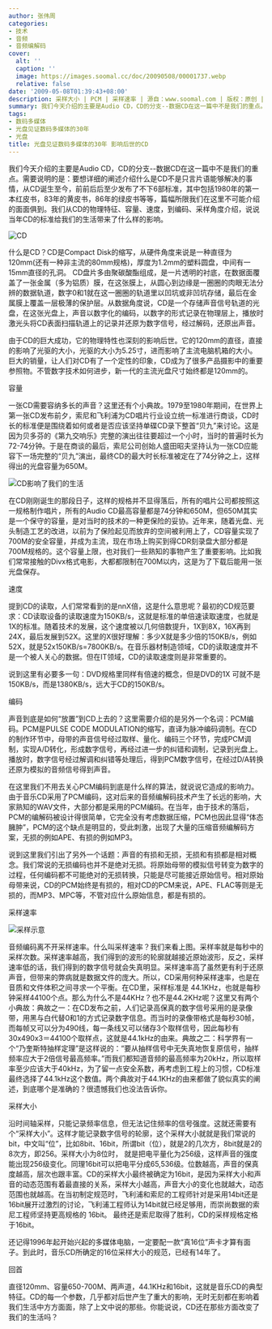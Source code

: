 ```yaml
---
author: 张伟周
categories:
- 技术
- 音频
- 音频编解码
cover:
  alt: ''
  caption: ''
  image: https://images.soomal.cc/doc/20090508/00001737.webp
  relative: false
date: '2009-05-08T01:39:43+08:00'
description: 采样大小 | PCM | 采样速率 | 源自：www.soomal.com | 版权：原创 |  平均/总评分：09.67/87
summary: 我们今天介绍的主要是Audio CD，CD的分支--数据CD在这一篇中不是我们的重点。需要说明的是：要想详细的阐述介绍什么是CD不是只言片语能够解决的事情，从CD诞生至今，前前后后至少发布了不下6部标准，其中包括1980年的第一本红皮书，83年的黄皮书，86年的绿皮书等等，篇幅所限我们在这里不可能介绍的面面俱到。我们从CD的物理特征、容量、速度，到编码、采样角度介绍，说说当年CD的标准给我们的生活带来了什么样的影响。
tags:
- 数码多媒体
- 光盘见证数码多媒体的30年
- 光盘
title: 光盘见证数码多媒体的30年 影响后世的CD
---
```


我们今天介绍的主要是Audio CD，CD的分支--数据CD在这一篇中不是我们的重点。需要说明的是：要想详细的阐述介绍什么是CD不是只言片语能够解决的事情，从CD诞生至今，前前后后至少发布了不下6部标准，其中包括1980年的第一本红皮书，83年的黄皮书，86年的绿皮书等等，篇幅所限我们在这里不可能介绍的面面俱到。我们从CD的物理特征、容量、速度，到编码、采样角度介绍，说说当年CD的标准给我们的生活带来了什么样的影响。



![CD](https://images.soomal.cc/doc/20090508/00001737.webp)



什么是CD？CD是Compact Disk的缩写，从硬件角度来说是一种直径为120mm(还有一种非主流的80mm规格)，厚度为1.2mm的塑料圆盘，中间有一15mm直径的孔洞。 CD盘片多由聚碳酸酯组成，是一片透明的衬底，在数据面覆盖了一张金属（多为铝质）膜，在这张膜上，从圆心到边缘是一圈圈的肉眼无法分辨的数据轨道，数字0和1就在这一圈圈的轨道里以凹坑或非凹坑存储，最后在金属膜上覆盖一层极薄的保护层。从数据角度说，CD是一个存储声音信号轨道的光盘，在这张光盘上，声音以数字化的编码，以数字的形式记录在物理层上，播放时激光头将CD表面扫描轨道上的记录并还原为数字信号，经过解码，还原出声音。



由于CD的巨大成功，它的物理特性也深刻的影响后世。它的120mm的直径，直接的影响了光驱的大小，光驱的大小为5.25寸，进而影响了主流电脑机箱的大小。巨大的销量，让人们对CD有了一个定性的印象，CD成为了很多产品摄影中的重要参照物。不管数字技术如何进步，新一代的主流光盘尺寸始终都是120mm的。



容量



一张CD需要容纳多长的声音？这里还有个小典故。1979至1980年期间，在世界上第一张CD发布前夕，索尼和飞利浦为CD唱片行业设立统一标准进行商谈，CD时长的标准便是围绕着如何或者是否应该坚持单碟CD录下整首“贝九”来讨论。这是因为贝多芬的《第九交响乐》完整的演出往往要超过一个小时，当时的普遍时长为72-74分钟。于是在商谈的最后，索尼公司创始人盛田昭夫坚持认为一张CD应能容下一场完整的“贝九”演出，最终CD的最大时长标准被定在了74分钟之上，这样得出的光盘容量为650M。



![CD影响了我们的生活](https://images.soomal.cc/doc/20090508/00001738.webp)



在CD刚刚诞生的那段日子，这样的规格并不显得落后，所有的唱片公司都按照这一规格制作唱片，所有的Audio CD最高容量都是74分钟和650M，但650M其实是一个保守的容量，是对当时的技术的一种更保险的妥协。近年来，随着光盘、光头制造工艺的改进，以前为了保险起见而放弃的空间被利用上了，CD容量实现了700M的安全容量，并成为主流，现在市场上购买到得CDR刻录盘大部分都是700M规格的。这个容量上限，也对我们一些熟知的事物产生了重要影响。比如我们常常接触的Divx格式电影，大都都限制在700M以内，这是为了下载后能用一张光盘保存。



速度



提到CD的读取，人们常常看到的是nnX倍，这是什么意思呢？最初的CD规范要求：CD读取设备的读取速度为150KB/s，这就是标准的单倍速读取速度，也就是1X的标准。随着技术的发展，这个速度被以几何倍数提升，1X到8X，16X再到24X，最后发展到52X。这里的X很好理解：多少X就是多少倍的150KB/s，例如52X，就是52x150KB/s=7800KB/s。在音乐器材制造领域，CD的读取速度并不是一个被人关心的数据。但在IT领域，CD的读取速度则是非常重要的。



说到这里有必要多一句：DVD规格里同样有倍速的概念，但是DVD的1X 可就不是150KB/s，而是1380KB/s，远大于CD的150KB/s。



编码



声音到底是如何“放置”到CD上去的？这里需要介绍的是另外一个名词：PCM编码。PCM是PULSE CODE MODULATION的缩写，直译为脉冲编码调制。在CD的制作环节中，母带的声音信号经过取样、量化、编码三个环节，完成PCM调制，实现A/D转化，形成数字信号，再经过进一步的纠错和调制，记录到光盘上。播放时，数字信号经过解调和纠错等处理后，得到PCM数字信号，在经过D/A转换还原为模拟的音频信号得到声音。



在这里我们不用去关心PCM编码到底是什么样的算法，就说说它造成的影响力。由于音乐CD采用了PCM编码，这对后来的音频编解码技术产生了长远的影响，大家熟知的WAV文件，大部分都是采用的PCM编码。在当年，由于技术的落后，PCM的编解码被设计得很简单，它完全没有考虑数据压缩，PCM也因此显得“体态臃肿”，PCM的这个缺点是明显的，受此刺激，出现了大量的压缩音频编解码方案，无损的例如APE、有损的例如MP3。



说到这里我们引出了另外一个话题：声音的有损和无损，无损和有损都是相对概念。我们常说的无损编码也并不是绝对无损。将原始母带的模拟信号转变为数字的过程，任何编码都不可能绝对的无损转换，只能是尽可能接近原始信号。相对原始母带来说，CD的PCM始终是有损的，相对CD的PCM来说，APE、FLAC等则是无损的，而MP3、MPC等，不管对应什么原始信息，都是有损的。



采样速率



![采样示意](https://images.soomal.cc/doc/20090508/00001739.webp)



音频编码离不开采样速率。什么叫采样速率？我们来看上图。采样率就是每秒中的采样次数。采样速率越高，我们得到的波形的轮廓就越接近原始波形，反之，采样速率低的话，我们得到的数字信号就会失真明显。采样速率高了虽然更有利于还原声音，但带来的弊病就是数据文件的庞大。所以，CD采用何种采样速率，也是在音质和文件体积之间寻求一个平衡。在CD里，采样标准是 44.1KHz，也就是每秒钟采样44100个点。那么为什么不是44KHz？也不是44.2KHz呢？这里又有两个小典故：典故之一：在CD发布之前，人们记录高保真的数字信号采用的是录像带，用黑与白代替0和1的方式记录数字信息。而当时的录像带格式是每秒30帧，而每帧又可以分为490线，每一条线又可以储存3个取样信号，因此每秒有30x490x3＝44100个取样点，这就是44.1kHz的由来。典故之二：科学界有一个“乃奎斯特抽样定理”是这样说的：“要从抽样信号中无失真地恢复原信号，抽样频率应大于2倍信号最高频率。”而我们都知道音频的最高频率为20kHz，所以取样率至少应该大于40kHz，为了留一点安全系数，再考虑到工程上的习惯，CD标准最终选择了44.1kHz这个数值。两个典故对于44.1KHz的由来都做了貌似真实的阐述，到底哪个是准确的？很遗憾我们也没法告诉你。



采样大小



沿时间轴采样，只能记录频率信息，但无法记住频率的信号强度。这就还需要有个“采样大小”。这样才能记录数字信号的轮廓，这个采样大小就就是我们常说的bit，中文叫“位”，比如8bit、16bit，所谓bit（位），就是2的几次方，8bit就是2的8次方，即256。采样大小为8位时， 
就是把电平量化为256级，这样声音的强度能出现256级变化。同理16bit可以把电平分成65,536级。位数越高，声音的保真度越高，层次也跟丰富。CD的采样大小最终被确定为16bit，是因为采样大小和声音的动态范围有着最直接的关系，采样大小越高，声音大小的变化也就越大，动态范围也就越高。在当初制定规范时，飞利浦和索尼的工程师针对是采用14bit还是16bit展开过激烈的讨论，飞利浦工程师认为14bit就已经足够用，而崇尚数据的索尼工程师坚持更高规格的 16bit。 最终还是索尼取得了胜利，CD的采样规格定格于16bit。



还记得1996年起开始兴起的多媒体电脑，一定要配一款“真16位”声卡才算有面子。到此时，音乐CD所确定的16位采样大小的规范，已经有14年了。



回首



直径120mm、容量650-700M、两声道，44.1KHz和16bit，这就是音乐CD的典型特征。CD的每一个参数，几乎都对后世产生了重大的影响，无时无刻都在影响着我们生活中方方面面，除了上文中说的那些。你能说说，CD还在那些方面改变了我们的生活吗？